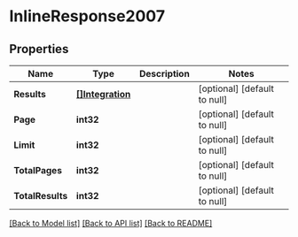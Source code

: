 # InlineResponse2007

## Properties
Name | Type | Description | Notes
------------ | ------------- | ------------- | -------------
**Results** | [**[]Integration**](Integration.md) |  | [optional] [default to null]
**Page** | **int32** |  | [optional] [default to null]
**Limit** | **int32** |  | [optional] [default to null]
**TotalPages** | **int32** |  | [optional] [default to null]
**TotalResults** | **int32** |  | [optional] [default to null]

[[Back to Model list]](../README.md#documentation-for-models) [[Back to API list]](../README.md#documentation-for-api-endpoints) [[Back to README]](../README.md)

